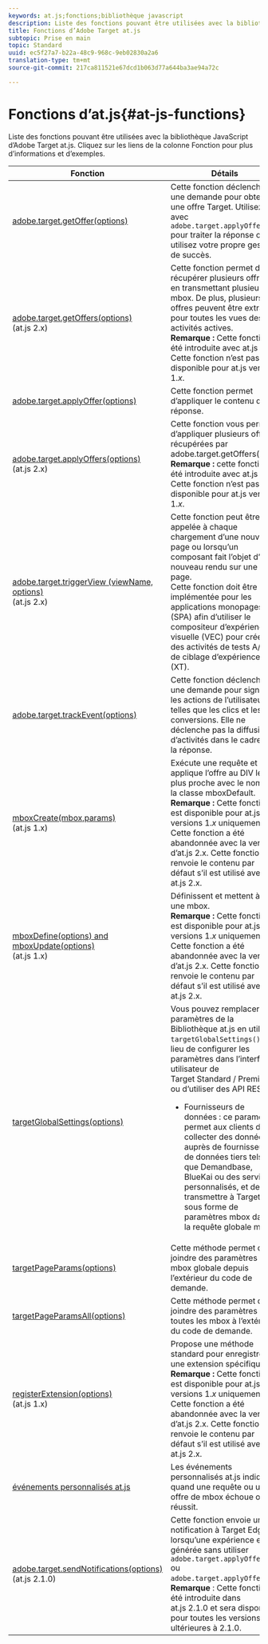 ```yaml
---
keywords: at.js;fonctions;bibliothèque javascript
description: Liste des fonctions pouvant être utilisées avec la bibliothèque JavaScript at.js dans Adobe Target.
title: Fonctions d’Adobe Target at.js
subtopic: Prise en main
topic: Standard
uuid: ec5f27a7-b22a-48c9-968c-9eb02830a2a6
translation-type: tm+mt
source-git-commit: 217ca811521e67dcd1b063d77a644ba3ae94a72c

---
```



# Fonctions d’at.js{#at-js-functions}

Liste des fonctions pouvant être utilisées avec la bibliothèque JavaScript d’Adobe Target at.js. Cliquez sur les liens de la colonne Fonction pour plus d’informations et d’exemples.

| Fonction | Détails |
| --- | --- | 
| [adobe.target.getOffer(options)](/help/c-implementing-target/c-implementing-target-for-client-side-web/adobe-target-getoffer.md) | Cette fonction déclenche une demande pour obtenir une offre Target. Utilisez avec `adobe.target.applyOffer()` pour traiter la réponse ou utilisez votre propre gestion de succès. |
| [adobe.target.getOffers(options)](/help/c-implementing-target/c-implementing-target-for-client-side-web/adobe-target-getoffers-atjs-2.md)<br>(at.js 2.x) | Cette fonction permet de récupérer plusieurs offres en transmettant plusieurs mbox. De plus, plusieurs offres peuvent être extraites pour toutes les vues des activités actives.<br>**Remarque :** Cette fonction a été introduite avec at.js 2.x. Cette fonction n’est pas disponible pour at.js version 1.*x*. |
| [adobe.target.applyOffer(options)](/help/c-implementing-target/c-implementing-target-for-client-side-web/adobe-target-applyoffer.md) | Cette fonction permet d’appliquer le contenu de la réponse. |
| [adobe.target.applyOffers(options)](/help/c-implementing-target/c-implementing-target-for-client-side-web/adobe-target-applyoffers-atjs-2.md)<br>(at.js 2.x) | Cette fonction vous permet d’appliquer plusieurs offres récupérées par adobe.target.getOffers().<br>**Remarque :** cette fonction a été introduite avec at.js 2.x. Cette fonction n’est pas disponible pour at.js version 1.*x*. |
| [adobe.target.triggerView (viewName, options)](/help/c-implementing-target/c-implementing-target-for-client-side-web/adobe-target-triggerview-atjs-2.md)<br>(at.js 2.x) | Cette fonction peut être appelée à chaque chargement d’une nouvelle page ou lorsqu’un composant fait l’objet d’un nouveau rendu sur une page.<br> Cette fonction doit être implémentée pour les applications monopages (SPA) afin d’utiliser le compositeur d’expérience visuelle (VEC) pour créer des activités de tests A/B et de ciblage d’expérience (XT). |
| [adobe.target.trackEvent(options)](/help/c-implementing-target/c-implementing-target-for-client-side-web/adobe-target-trackevent.md) | Cette fonction déclenche une demande pour signaler les actions de l’utilisateur, telles que les clics et les conversions. Elle ne déclenche pas la diffusion d’activités dans le cadre de la réponse. |
| [mboxCreate(mbox,params)](/help/c-implementing-target/c-implementing-target-for-client-side-web/mboxcreate-atjs.md)<br>(at.js 1.x) | Exécute une requête et applique l’offre au DIV le plus proche avec le nom de la classe mboxDefault.<br>**Remarque :** Cette fonction est disponible pour at.js versions 1.*x* uniquement. Cette fonction a été abandonnée avec la version d’at.js 2.x. Cette fonction renvoie le contenu par défaut s’il est utilisé avec at.js 2.x. |
| [mboxDefine(options) and mboxUpdate(options)](/help/c-implementing-target/c-implementing-target-for-client-side-web/mboxdefine-mboxupdate-atjs-1x.md)<br>(at.js 1.x) | Définissent et mettent à jour une mbox.<br>**Remarque :** Cette fonction est disponible pour at.js versions 1.*x* uniquement. Cette fonction a été abandonnée avec la version d’at.js 2.x. Cette fonction renvoie le contenu par défaut s’il est utilisé avec at.js 2.x. |
| [targetGlobalSettings(options)](/help/c-implementing-target/c-implementing-target-for-client-side-web/targetgobalsettings.md) | Vous pouvez remplacer les paramètres de la Bibliothèque at.js en utilisant `targetGlobalSettings()` au lieu de configurer les paramètres dans l’interface utilisateur de Target Standard / Premium, ou d’utiliser des API REST.<ul><li>Fournisseurs de données : ce paramètre permet aux clients de collecter des données auprès de fournisseurs de données tiers tels que Demandbase, BlueKai ou des services personnalisés, et de les transmettre à Target sous forme de paramètres mbox dans la requête globale mbox.</li></ul> |
| [targetPageParams(options)](/help/c-implementing-target/c-implementing-target-for-client-side-web/targetpageparams.md) | Cette méthode permet de joindre des paramètres à la mbox globale depuis l’extérieur du code de demande. |
| [targetPageParamsAll(options)](/help/c-implementing-target/c-implementing-target-for-client-side-web/targetpageparamsall.md) | Cette méthode permet de joindre des paramètres à toutes les mbox à l’extérieur du code de demande. |
| [registerExtension(options)](/help/c-implementing-target/c-implementing-target-for-client-side-web/registerextension-atjs-1x.md)<br>(at.js 1.x) | Propose une méthode standard pour enregistrer une extension spécifique.<br>**Remarque :** Cette fonction est disponible pour at.js versions 1.*x* uniquement. Cette fonction a été abandonnée avec la version d’at.js 2.x. Cette fonction renvoie le contenu par défaut s’il est utilisé avec at.js 2.x. |
| [événements personnalisés at.js](/help/c-implementing-target/c-implementing-target-for-client-side-web/atjs-custom-events.md) | Les événements personnalisés at.js indiquent quand une requête ou une offre de mbox échoue ou réussit. |
| [adobe.target.sendNotifications(options)](/help/c-implementing-target/c-implementing-target-for-client-side-web/adobe.target.sendnotifications-atjs-21.md)<br>(at.js 2.1.0) | Cette fonction envoie une notification à Target Edge lorsqu’une expérience est générée sans utiliser `adobe.target.applyOffer()` ou `adobe.target.applyOffers()`.<br>**Remarque** : Cette fonction a été introduite dans at.js 2.1.0 et sera disponible pour toutes les versions ultérieures à 2.1.0. |

